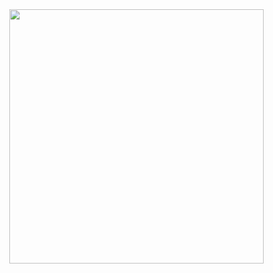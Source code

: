 <div align="center">
    <img src="https://i.pinimg.com/originals/bd/d3/ee/bdd3ee0f95f016adf74f6c87dd0cd32c.gif" width="450">
</div>
